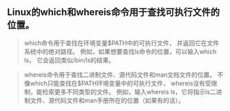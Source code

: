 ## Linux的which和whereis命令用于查找可执行文件的位置。

> which命令用于查找在环境变量$PATH中的可执行文件，
> 并返回它在文件系统中的绝对路径。
> 例如，如果想要查找ls命令的位置，可以输入which ls，
> 它会返回类似/bin/ls的结果。

> whereis命令用于查找二进制文件、源代码文件和man文档文件的位置。
> 不像which只能查找在$PATH环境变量中的可执行文件，
> whereis没有受限制，能检索更多不同类型的文件。
> 例如，输入whereis ls，它将指示ls二进制文件、源代码文件和man手册所在的位置（如果有的话）。